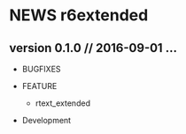 NEWS r6extended
==========================================================================


version 0.1.0 // 2016-09-01 ... 
--------------------------------------------------------------------------

* BUGFIXES

    
* FEATURE
    - rtext_extended
    
    
* Development
    
    
    
